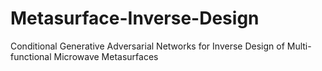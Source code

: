 # Metasurface-Inverse-Design
Conditional Generative Adversarial Networks for Inverse Design of Multi-functional Microwave Metasurfaces
